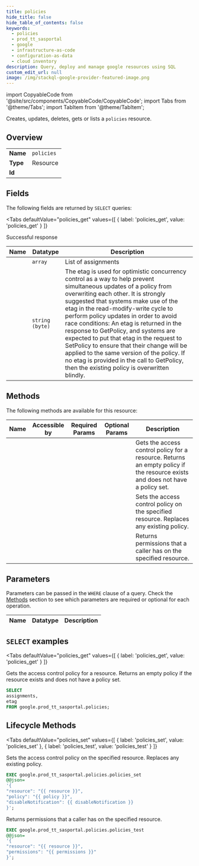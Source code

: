 ```yaml
--- 
title: policies
hide_title: false
hide_table_of_contents: false
keywords:
  - policies
  - prod_tt_sasportal
  - google
  - infrastructure-as-code
  - configuration-as-data
  - cloud inventory
description: Query, deploy and manage google resources using SQL
custom_edit_url: null
image: /img/stackql-google-provider-featured-image.png
---
```


import CopyableCode from '@site/src/components/CopyableCode/CopyableCode';
import Tabs from '@theme/Tabs';
import TabItem from '@theme/TabItem';

Creates, updates, deletes, gets or lists a <code>policies</code> resource.

## Overview
<table><tbody>
<tr><td><b>Name</b></td><td><code>policies</code></td></tr>
<tr><td><b>Type</b></td><td>Resource</td></tr>
<tr><td><b>Id</b></td><td><CopyableCode code="google.prod_tt_sasportal.policies" /></td></tr>
</tbody></table>

## Fields

The following fields are returned by `SELECT` queries:

<Tabs
    defaultValue="policies_get"
    values={[
        { label: 'policies_get', value: 'policies_get' }
    ]}
>
<TabItem value="policies_get">

Successful response

<table>
<thead>
    <tr>
    <th>Name</th>
    <th>Datatype</th>
    <th>Description</th>
    </tr>
</thead>
<tbody>
<tr>
    <td><CopyableCode code="assignments" /></td>
    <td><code>array</code></td>
    <td>List of assignments</td>
</tr>
<tr>
    <td><CopyableCode code="etag" /></td>
    <td><code>string (byte)</code></td>
    <td>The etag is used for optimistic concurrency control as a way to help prevent simultaneous updates of a policy from overwriting each other. It is strongly suggested that systems make use of the etag in the read-modify-write cycle to perform policy updates in order to avoid race conditions: An etag is returned in the response to GetPolicy, and systems are expected to put that etag in the request to SetPolicy to ensure that their change will be applied to the same version of the policy. If no etag is provided in the call to GetPolicy, then the existing policy is overwritten blindly.</td>
</tr>
</tbody>
</table>
</TabItem>
</Tabs>

## Methods

The following methods are available for this resource:

<table>
<thead>
    <tr>
    <th>Name</th>
    <th>Accessible by</th>
    <th>Required Params</th>
    <th>Optional Params</th>
    <th>Description</th>
    </tr>
</thead>
<tbody>
<tr>
    <td><a href="#policies_get"><CopyableCode code="policies_get" /></a></td>
    <td><CopyableCode code="select" /></td>
    <td></td>
    <td></td>
    <td>Gets the access control policy for a resource. Returns an empty policy if the resource exists and does not have a policy set.</td>
</tr>
<tr>
    <td><a href="#policies_set"><CopyableCode code="policies_set" /></a></td>
    <td><CopyableCode code="exec" /></td>
    <td></td>
    <td></td>
    <td>Sets the access control policy on the specified resource. Replaces any existing policy.</td>
</tr>
<tr>
    <td><a href="#policies_test"><CopyableCode code="policies_test" /></a></td>
    <td><CopyableCode code="exec" /></td>
    <td></td>
    <td></td>
    <td>Returns permissions that a caller has on the specified resource.</td>
</tr>
</tbody>
</table>

## Parameters

Parameters can be passed in the `WHERE` clause of a query. Check the [Methods](#methods) section to see which parameters are required or optional for each operation.

<table>
<thead>
    <tr>
    <th>Name</th>
    <th>Datatype</th>
    <th>Description</th>
    </tr>
</thead>
<tbody>
</tbody>
</table>

## `SELECT` examples

<Tabs
    defaultValue="policies_get"
    values={[
        { label: 'policies_get', value: 'policies_get' }
    ]}
>
<TabItem value="policies_get">

Gets the access control policy for a resource. Returns an empty policy if the resource exists and does not have a policy set.

```sql
SELECT
assignments,
etag
FROM google.prod_tt_sasportal.policies;
```
</TabItem>
</Tabs>


## Lifecycle Methods

<Tabs
    defaultValue="policies_set"
    values={[
        { label: 'policies_set', value: 'policies_set' },
        { label: 'policies_test', value: 'policies_test' }
    ]}
>
<TabItem value="policies_set">

Sets the access control policy on the specified resource. Replaces any existing policy.

```sql
EXEC google.prod_tt_sasportal.policies.policies_set 
@@json=
'{
"resource": "{{ resource }}", 
"policy": "{{ policy }}", 
"disableNotification": {{ disableNotification }}
}';
```
</TabItem>
<TabItem value="policies_test">

Returns permissions that a caller has on the specified resource.

```sql
EXEC google.prod_tt_sasportal.policies.policies_test 
@@json=
'{
"resource": "{{ resource }}", 
"permissions": "{{ permissions }}"
}';
```
</TabItem>
</Tabs>
